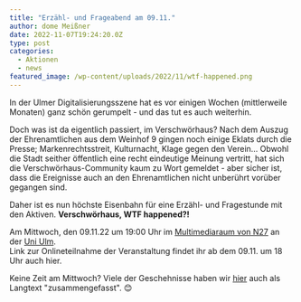 ```yaml
---
title: "Erzähl- und Frageabend am 09.11."
author: dome Meißner
date: 2022-11-07T19:24:20.0Z
type: post
categories:
  - Aktionen
  - news
featured_image: /wp-content/uploads/2022/11/wtf-happened.png
---
```


In der Ulmer Digitalisierungsszene hat es vor einigen Wochen (mittlerweile Monaten) ganz schön gerumpelt - und das tut es auch weiterhin.


Doch was ist da eigentlich passiert, im Verschwörhaus?
Nach dem Auszug der Ehrenamtlichen aus dem Weinhof 9 gingen noch einige Eklats durch die Presse; Markenrechtsstreit, Kulturnacht, Klage gegen den Verein…
Obwohl die Stadt seither öffentlich eine recht eindeutige Meinung vertritt, hat sich die Verschwörhaus-Community kaum zu Wort gemeldet - aber sicher ist, dass die Ereignisse auch an den Ehrenamtlichen nicht unberührt vorüber gegangen sind.



Daher ist es nun höchste Eisenbahn für eine Erzähl- und Fragestunde mit den Aktiven.
**Verschwörhaus, WTF happened?!**<br>

Am Mittwoch, den 09.11.22 um 19:00 Uhr im [Multimediaraum von N27](https://www.uni-ulm.de/einrichtungen/kiz/weiteres/campus-navigation/hoersaalfinder/multimediaraum-n27/n27-2059-multimediaraum/) an der [Uni Ulm](https://www.openstreetmap.org/?mlat=48.42362&mlon=9.95704#map=19/48.42362/9.95704&layers=N).<br>
Link zur Onlineteilnahme der Veranstaltung findet ihr ab dem 09.11. um 18 Uhr auch hier.

Keine Zeit am Mittwoch? Viele der Geschehnisse haben wir [hier](/update-2022) auch als Langtext "zusammengefasst". 😊
